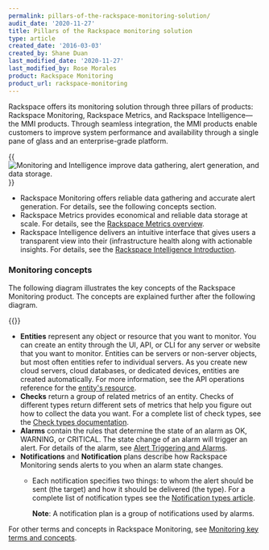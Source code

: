 ```yaml
---
permalink: pillars-of-the-rackspace-monitoring-solution/
audit_date: '2020-11-27'
title: Pillars of the Rackspace monitoring solution
type: article
created_date: '2016-03-03'
created_by: Shane Duan
last_modified_date: '2020-11-27'
last_modified_by: Rose Morales
product: Rackspace Monitoring
product_url: rackspace-monitoring
---
```


Rackspace offers its monitoring solution through three pillars of products:
Rackspace Monitoring, Rackspace Metrics, and Rackspace Intelligence—the MMI
products. Through seamless integration, the MMI products enable customers to
improve system performance and availability through a single pane of
glass and an enterprise-grade platform.

{{<image src="monitoring-mmi.svg" alt="Monitoring and Intelligence improve data gathering, alert generation, and data storage." alt="" title="">}}

- Rackspace Monitoring offers reliable data gathering and accurate alert
  generation. For details, see the following concepts section.
- Rackspace Metrics provides economical and reliable data storage at scale.
  For details, see the [Rackspace Metrics overview](/support/how-to/rackspace-metrics-overview/).
- Rackspace Intelligence delivers an intuitive interface that gives users a transparent view into their (infrastructure health along with actionable insights. For details, see the [Rackspace Intelligence Introduction](/support/how-to/rackspace-intelligence/).

### Monitoring concepts

The following diagram illustrates the key concepts of the Rackspace Monitoring product.  The concepts are explained further after the following diagram.

{{<image src="rackspace-monitoring-concepts.png" alt="" title="">}}

- **Entities** represent any object or resource that you want to monitor. You
  can create an entity through the UI, API, or CLI for any server or website
  that you want to monitor. Entities can be servers or non-server objects, but
  most often entities refer to individual servers. As you create new cloud
  servers, cloud databases, or dedicated devices, entities are created
  automatically. For more information, see the API operations reference for the
  [entity's resource](https://docs.rackspace.com/docs/cloud-monitoring/v1/developer-guide/#entities-operations).
- **Checks** return a group of related metrics of an entity. Checks of different
  types return different sets of metrics that help you figure out how to collect
  the data you want. For a complete list of check types, see the
  [Check types documentation](https://docs.rackspace.com/docs/cloud-monitoring/v1/developer-guide/#document-tech-ref-info/check-type-reference).
- **Alarms**  contain the rules that determine the state of an alarm as OK, WARNING, or CRITICAL. The state change of an alarm will trigger an alert. For details of the alarm, see [Alert Triggering and Alarms](https://docs.rackspace.com/docs/cloud-monitoring/v1/developer-guide/#document-tech-ref-info/alert-triggers-and-alarms).
- **Notifications** and **Notification** plans describe how Rackspace Monitoring
  sends alerts to you when an alarm state changes.
  - Each  notification specifies two things: to whom the alert should be sent
    (the target) and how it should be delivered (the type). For a complete list
    of notification types see the [Notification types article](https://docs.rackspace.com/docs/cloud-monitoring/v1/developer-guide/#document-api-operations/notification-type-operations).

    **Note**: A notification plan is a group of notifications used by alarms.

For other terms and concepts in Rackspace Monitoring, see [Monitoring key terms and concepts](https://docs.rackspace.com/docs/cloud-monitoring/v1/developer-guide/#monitoring-key-terms-and-concepts).
